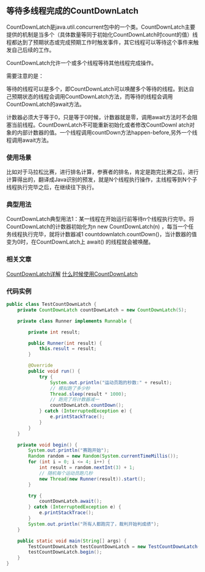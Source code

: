 ## 等待多线程完成的CountDownLatch
CountDownLatch是java.util.concurrent包中的一个类。CountDownLatch主要提供的机制是当多个（具体数量等同于初始化CountDownLatch时count的值）线程都达到了预期状态或完成预期工作时触发事件，其它线程可以等待这个事件来触发自己后续的工作。

CountDownLatch允许一个或多个线程等待其他线程完成操作。

需要注意的是：

等待的线程可以是多个，即CountDownLatch可以唤醒多个等待的线程。到达自己预期状态的线程会调用CountDownLatch方法，而等待的线程会调用CountDownLatch的await方法。

计数器必须大于等于0，只是等于0时候，计数器就是零，调用await方法时不会阻塞当前线程。CountDownLatch不可能重新初始化或者修改CountDownl atch对象的内部计数器的值。一个线程调用countDown方法happen-before,另外一个线程调用await方法。

### 使用场景

比如对于马拉松比赛，进行排名计算，参赛者的排名，肯定是跑完比赛之后，进行计算得出的，翻译成Java识别的预发，就是N个线程执行操作，主线程等到N个子线程执行完毕之后，在继续往下执行。

### 典型用法

CountDownLatch典型用法1：某一线程在开始运行前等待n个线程执行完毕。将CountDownLatch的计数器初始化为n new CountDownLatch(n) ，每当一个任务线程执行完毕，就将计数器减1 countdownlatch.countDown()，当计数器的值变为0时，在CountDownLatch上 await() 的线程就会被唤醒。

### 相关文章

[CountDownLatch详解](https://yq.aliyun.com/articles/689069?spm=a2c4e.11157919.spm-cont-list.182.146c27ae5jqaF5)
[什么时候使用CountDownLatch](http://www.importnew.com/15731.html)

### 代码实例

```java
public class TestCountDownLatch {
    private CountDownLatch countDownLatch = new CountDownLatch(5);

    private class Runner implements Runnable {

        private int result;

        public Runner(int result) {
            this.result = result;
        }

        @Override
        public void run() {
            try {
                System.out.println("运动员跑的秒数:" + result);
                // 模拟跑了多少秒
                Thread.sleep(result * 1000);
                // 跑完了将计数器减一
                countDownLatch.countDown();
            } catch (InterruptedException e) {
                e.printStackTrace();
            }
        }
    }

    private void begin() {
        System.out.println("赛跑开始");
        Random random = new Random(System.currentTimeMillis());
        for (int i = 0; i <= 4; i++) {
            int result = random.nextInt(3) + 1;
            // 随机每个运动员跑几秒
            new Thread(new Runner(result)).start();
        }

        try {
            countDownLatch.await();
        } catch (InterruptedException e) {
            e.printStackTrace();
        }
        System.out.println("所有人都跑完了，裁判开始判成绩");
    }

    public static void main(String[] args) {
        TestCountDownLatch testCountDownLatch = new TestCountDownLatch();
        testCountDownLatch.begin();
    }
}
```

